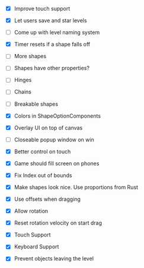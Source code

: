 - [x] Improve touch support
- [x] Let users save and star levels
- [ ] Come up with level naming system
- [x] Timer resets if a shape falls off
- [ ] More shapes
- [ ] Shapes have other properties?
- [ ] Hinges
- [ ] Chains
- [ ] Breakable shapes
- [x] Colors in ShapeOptionComponents
- [x] Overlay UI on top of canvas


- [ ] Closeable popup window on win
- [x] Better control on touch
- [x] Game should fill screen on phones


- [x] Fix Index out of bounds
- [x] Make shapes look nice. Use proportions from Rust
- [x] Use offsets when dragging
- [x] Allow rotation
- [x] Reset rotation velocity on start drag
- [x] Touch Support
- [x] Keyboard Support
- [x] Prevent objects leaving the level
